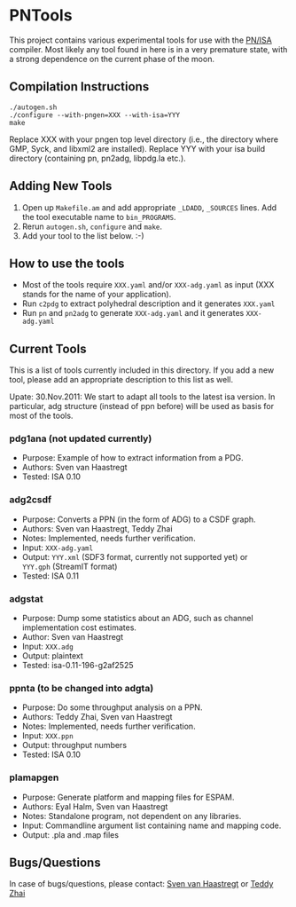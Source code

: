 PNTools
=======

This project contains various experimental tools for use with the [PN/ISA](http://repo.or.cz/w/isa.git) compiler. 
Most likely any tool found in here is in a very premature state, with a strong
dependence on the current phase of the moon.


Compilation Instructions
------------------------
    ./autogen.sh
    ./configure --with-pngen=XXX --with-isa=YYY
    make
Replace XXX with your pngen top level directory (i.e., the directory where GMP, Syck, and libxml2 are installed).
Replace YYY with your isa build directory (containing pn, pn2adg, libpdg.la etc.).


Adding New Tools
----------------
1. Open up `Makefile.am` and add appropriate `_LDADD`, `_SOURCES` lines. Add the tool
   executable name to `bin_PROGRAMS`.
2. Rerun `autogen.sh`, `configure` and `make`.
3. Add your tool to the list below. :-)


How to use the tools
--------------------
- Most of the tools require `XXX.yaml` and/or `XXX-adg.yaml` as input (XXX stands for the name of your application).
- Run `c2pdg` to extract polyhedral description and it generates `XXX.yaml`
- Run `pn` and `pn2adg` to generate `XXX-adg.yaml` and it generates `XXX-adg.yaml` 


Current Tools
-------------
This is a list of tools currently included in this directory. If you add a new
tool, please add an appropriate description to this list as well.

Upate: 30.Nov.2011: We start to adapt all tools to the latest isa version.
        In particular, adg structure (instead of ppn before) will be used as basis for most of the tools.

### pdg1ana (not updated currently)
* Purpose: Example of how to extract information from a PDG.
* Authors: Sven van Haastregt
* Tested:  ISA 0.10

### adg2csdf
* Purpose: Converts a PPN (in the form of ADG) to a CSDF graph.
* Authors: Sven van Haastregt, Teddy Zhai
* Notes:   Implemented, needs further verification.
* Input:   `XXX-adg.yaml`
* Output:  `YYY.xml` (SDF3 format, currently not supported yet) or  
           `YYY.gph` (StreamIT format)
* Tested:  ISA 0.11

### adgstat
* Purpose: Dump some statistics about an ADG, such as channel implementation cost estimates.
* Author:  Sven van Haastregt
* Input:   `XXX.adg`
* Output:  plaintext
* Tested:  isa-0.11-196-g2af2525

### ppnta (to be changed into adgta)
* Purpose: Do some throughput analysis on a PPN.
* Authors: Teddy Zhai, Sven van Haastregt
* Notes:   Implemented, needs further verification.
* Input:   `XXX.ppn`
* Output:  throughput numbers
* Tested:  ISA 0.10

### plamapgen
* Purpose: Generate platform and mapping files for ESPAM.
* Authors: Eyal Halm, Sven van Haastregt
* Notes:   Standalone program, not dependent on any libraries.
* Input:   Commandline argument list containing name and mapping code.
* Output:  .pla and .map files


Bugs/Questions
--------------
In case of bugs/questions, please contact: [Sven van Haastregt](https://github.com/svenvh) or [Teddy Zhai](https://github.com/tzhai)
